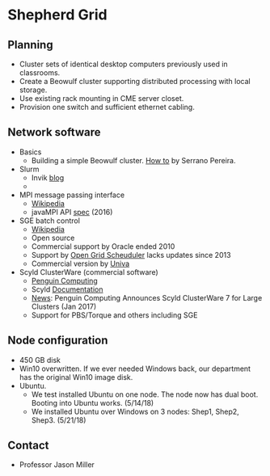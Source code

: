 # Shepherd Grid

## Planning
* Cluster sets of identical desktop computers previously used in classrooms.
* Create a Beowulf cluster supporting distributed processing with local storage.
* Use existing rack mounting in CME server closet.
* Provision one switch and sufficient ethernet cabling.

## Network software
* Basics
    * Building a simple Beowulf cluster. [How to](https://www-users.cs.york.ac.uk/~mjf/pi_cluster/src/Building_a_simple_Beowulf_cluster.html) by Serrano Pereira.
* Slurm
    * Invik [blog](https://www.invik.xyz/work/Slurm-on-Ubuntu-Trusty/)
    * 
* MPI message passing interface
    * [Wikipedia](https://en.wikipedia.org/wiki/Message_Passing_Interface)
    * javaMPI API [spec](https://www.open-mpi.org/papers/mpi-java-spec/) (2016)
* SGE batch control
    * [Wikipedia](https://en.wikipedia.org/wiki/Oracle_Grid_Engine)
    * Open source
    * Commercial support by Oracle ended 2010
    * Support by [Open Grid Scheuduler](http://gridscheduler.sourceforge.net/) lacks updates since 2013
    * Commercial version by [Univa](http://www.univa.com/products/)
* Scyld ClusterWare (commercial software)
    * [Penguin Computing](https://www.penguincomputing.com/support/documentation/)
    * Scyld [Documentation](https://www.penguincomputing.com/documentation/scyld-clusterware/7/admin-guide/index.html)
    * [News](http://www.dataversity.net/penguin-computing-announces-scyld-clusterware-7-large-clusters/): Penguin Computing Announces Scyld ClusterWare 7 for Large Clusters (Jan 2017)
    * Support for PBS/Torque and others including SGE

## Node configuration
* 450 GB disk
* Win10 overwritten. If we ever needed Windows back, our department has the original Win10 image disk.
* Ubuntu.
    * We test installed Ubuntu on one node. The node now has dual boot. Booting into Ubuntu works. (5/14/18)
    * We installed Ubuntu over Windows on 3 nodes: Shep1, Shep2, Shep3. (5/21/18)
    
## Contact
* Professor Jason Miller

